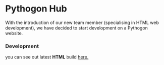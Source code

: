 # Pythogon Hub  
With the introduction of our new team member (specialising in HTML web development), we have decided to start development on a Pythogon website.

### Development
you can see out latest **HTML** build [here.](https://pythogon.github.io/web 'Our Website')
